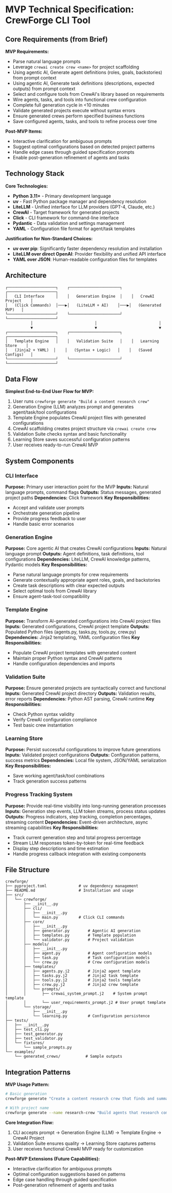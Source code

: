 # MVP Technical Specification: CrewForge CLI Tool

## Core Requirements (from Brief)

**MVP Requirements:**
- Parse natural language prompts
- Leverage `crewai create crew <name>` for project scaffolding
- Using agentic AI, Generate agent definitions (roles, goals, backstories) from prompt context
- Using agentic AI, Generate task definitions (descriptions, expected outputs) from prompt context
- Select and configure tools from CrewAI's library based on requirements
- Wire agents, tasks, and tools into functional crew configuration
- Complete full generation cycle in <10 minutes
- Validate generated projects execute without syntax errors
- Ensure generated crews perform specified business functions
- Save configured agents, tasks, and tools to refine process over time

**Post-MVP Items:**
- Interactive clarification for ambiguous prompts
- Suggest optimal configurations based on detected project patterns
- Handle edge cases through guided specification prompts
- Enable post-generation refinement of agents and tasks

## Technology Stack

**Core Technologies:**
- **Python 3.11+** - Primary development language
- **uv** - Fast Python package manager and dependency resolution
- **LiteLLM** - Unified interface for LLM providers (GPT-4, Claude, etc.)
- **CrewAI** - Target framework for generated projects
- **Click** - CLI framework for command-line interface
- **Pydantic** - Data validation and settings management
- **YAML** - Configuration file format for agent/task templates

**Justification for Non-Standard Choices:**
- **uv over pip**: Significantly faster dependency resolution and installation
- **LiteLLM over direct OpenAI**: Provider flexibility and unified API interface
- **YAML over JSON**: Human-readable configuration files for templates

## Architecture

```
┌─────────────────────┐    ┌──────────────────────┐    ┌─────────────────────┐
│   CLI Interface     │    │   Generation Engine  │    │   CrewAI Project    │
│   (Click Commands)  │───▶│   (LiteLLM + AI)    │───▶│   (Generated MVP)   │  
└─────────────────────┘    └──────────────────────┘    └─────────────────────┘
           │                           │                           │
           ▼                           ▼                           ▼
┌─────────────────────┐    ┌──────────────────────┐    ┌─────────────────────┐
│   Template Engine   │    │   Validation Suite   │    │   Learning Store    │
│   (Jinja2 + YAML)  │    │   (Syntax + Logic)   │    │   (Saved Configs)   │
└─────────────────────┘    └──────────────────────┘    └─────────────────────┘
```

## Data Flow

**Simplest End-to-End User Flow for MVP:**
1. User runs `crewforge generate "Build a content research crew"`
2. Generation Engine (LLM) analyzes prompt and generates agent/task/tool configurations
3. Template Engine populates CrewAI project files with generated configurations
4. CrewAI scaffolding creates project structure via `crewai create crew`
5. Validation Suite checks syntax and basic functionality
6. Learning Store saves successful configuration patterns
7. User receives ready-to-run CrewAI MVP

## System Components

### CLI Interface
**Purpose:** Primary user interaction point for the MVP
**Inputs:** Natural language prompts, command flags
**Outputs:** Status messages, generated project paths
**Dependencies:** Click framework
**Key Responsibilities:**
- Accept and validate user prompts
- Orchestrate generation pipeline
- Provide progress feedback to user
- Handle basic error scenarios

### Generation Engine
**Purpose:** Core agentic AI that creates CrewAI configurations
**Inputs:** Natural language prompt
**Outputs:** Agent definitions, task definitions, tool configurations
**Dependencies:** LiteLLM, CrewAI knowledge patterns, Pydantic models
**Key Responsibilities:**
- Parse natural language prompts for crew requirements
- Generate contextually appropriate agent roles, goals, and backstories
- Create task descriptions with clear expected outputs
- Select optimal tools from CrewAI library
- Ensure agent-task-tool compatibility

### Template Engine
**Purpose:** Transform AI-generated configurations into CrewAI project files
**Inputs:** Generated configurations, CrewAI project template
**Outputs:** Populated Python files (agents.py, tasks.py, tools.py, crew.py)
**Dependencies:** Jinja2 templating, YAML configuration files
**Key Responsibilities:**
- Populate CrewAI project templates with generated content
- Maintain proper Python syntax and CrewAI patterns
- Handle configuration dependencies and imports

### Validation Suite
**Purpose:** Ensure generated projects are syntactically correct and functional
**Inputs:** Generated CrewAI project directory
**Outputs:** Validation results, error reports
**Dependencies:** Python AST parsing, CrewAI runtime
**Key Responsibilities:**
- Check Python syntax validity
- Verify CrewAI configuration compliance
- Test basic crew instantiation

### Learning Store
**Purpose:** Persist successful configurations to improve future generations
**Inputs:** Validated project configurations
**Outputs:** Configuration patterns, success metrics
**Dependencies:** Local file system, JSON/YAML serialization
**Key Responsibilities:**
- Save working agent/task/tool combinations
- Track generation success patterns

### Progress Tracking System
**Purpose:** Provide real-time visibility into long-running generation processes
**Inputs:** Generation step events, LLM token streams, process status updates
**Outputs:** Progress indicators, step tracking, completion percentages, streaming content
**Dependencies:** Event-driven architecture, async streaming capabilities
**Key Responsibilities:**
- Track current generation step and total progress percentage
- Stream LLM responses token-by-token for real-time feedback
- Display step descriptions and time estimation
- Handle progress callback integration with existing components

## File Structure

```
crewforge/
├── pyproject.toml              # uv dependency management
├── README.md                   # Installation and usage
├── src/
│   └── crewforge/
│       ├── __init__.py
│       ├── cli/
│       │   ├── __init__.py
│       │   └── main.py         # Click CLI commands
│       ├── core/
│       │   ├── __init__.py
│       │   ├── generator.py        # Agentic AI generation
│       │   ├── templates.py        # Template population
│       │   └── validator.py        # Project validation
│       ├── models/
│       │   ├── __init__.py
│       │   ├── agent.py            # Agent configuration models
│       │   ├── task.py             # Task configuration models
│       │   └── crew.py             # Crew configuration models
│       ├── templates/
│       │   ├── agents.py.j2        # Jinja2 agent template
│       │   ├── tasks.py.j2         # Jinja2 task template
│       │   ├── tools.py.j2         # Jinja2 tools template
│       │   ├── crew.py.j2          # Jinja2 crew template
│       │   └── prompts/
│       │       ├── crewai_system_prompt.j2    # System prompt template
│       │       └── user_requirements_prompt.j2 # User prompt template
│       └── storage/
│           ├── __init__.py
│           └── learning.py         # Configuration persistence
├── tests/
│   ├── __init__.py
│   ├── test_cli.py
│   ├── test_generator.py
│   ├── test_validator.py
│   └── fixtures/
│       └── sample_prompts.py
└── examples/
    └── generated_crews/           # Sample outputs
```

## Integration Patterns

**MVP Usage Pattern:**
```bash
# Basic generation
crewforge generate "Create a content research crew that finds and summarizes articles"

# With project name  
crewforge generate --name research-crew "Build agents that research competitors"
```

**Core Integration Flow:**
1. CLI accepts prompt → Generation Engine (LLM) → Template Engine → CrewAI Project
2. Validation Suite ensures quality → Learning Store captures patterns  
3. User receives functional CrewAI MVP ready for customization

**Post-MVP Extensions (Future Capabilities):**
- Interactive clarification for ambiguous prompts
- Optimal configuration suggestions based on patterns
- Edge case handling through guided specification
- Post-generation refinement of agents and tasks
